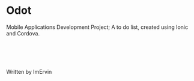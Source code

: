 # Odot
Mobile Applications Development Project; A to do list, created using Ionic and Cordova.
<br><br><br><br><br><br>
Written by ImErvin
